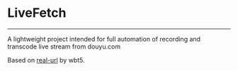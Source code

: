 # LiveFetch

---

A lightweight project intended for full automation of recording and 
transcode live stream from douyu.com

Based on [real-url](https://github.com/wbt5/real-url) by wbt5.
